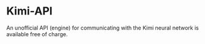 # Kimi-API
An unofficial API (engine) for communicating with the Kimi neural network is available free of charge.

